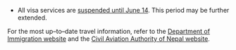 - All visa services are [suspended until June 14](http://www.nepalimmigration.gov.np/post/notice-regarding-temporary-shutdown-of-visa-services-sunday-31st-may-2020). This period may be further extended.

For the most up–to–date travel information, refer to the [Department of Immigration website](http://www.nepalimmigration.gov.np/) and the [Civil Aviation Authority of Nepal website](http://caanepal.gov.np/news/category/news).
